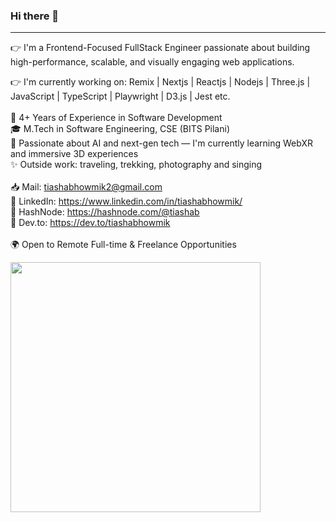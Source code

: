 ### Hi there 👋 <br/>
---
👉 I'm a Frontend-Focused FullStack Engineer passionate about building high-performance, scalable, and visually engaging web applications. <br/>

👉 I'm currently working on: Remix | Nextjs | Reactjs | Nodejs | Three.js | JavaScript | TypeScript | Playwright | D3.js | Jest etc. <br/>
<br/>
💼 4+ Years of Experience in Software Development<br/>
🎓 M.Tech in Software Engineering, CSE (BITS Pilani)<br/>
🌱 Passionate about AI and next-gen tech — I'm currently learning WebXR and immersive 3D experiences<br/>
✨ Outside work: traveling, trekking, photography and singing<br/>
<br/>
📥 Mail: tiashabhowmik2@gmail.com <br/>
🔗 LinkedIn: https://www.linkedin.com/in/tiashabhowmik/<br/>
🔗 HashNode: https://hashnode.com/@tiashab<br/>
🔗 Dev.to: https://dev.to/tiashabhowmik<br/>
<br/>
🌍 Open to Remote Full-time & Freelance Opportunities <br/>


<img src="https://github-readme-stats.vercel.app/api?username=bhowmiktiasha&show_icons=true&theme=radical&rank_icon=github" width="400">


<!--
**bhowmiktiasha/bhowmiktiasha** is a ✨ _special_ ✨ repository because its `README.md` (this file) appears on your GitHub profile.

Here are some ideas to get you started:

- 🔭 I’m currently working on ...
- 🌱 I’m currently learning ...
- 👯 I’m looking to collaborate on ...
- 🤔 I’m looking for help with ...
- 💬 Ask me about ...
- 📫 How to reach me: ...
- 😄 Pronouns: ...
- ⚡ Fun fact: ...
-->
